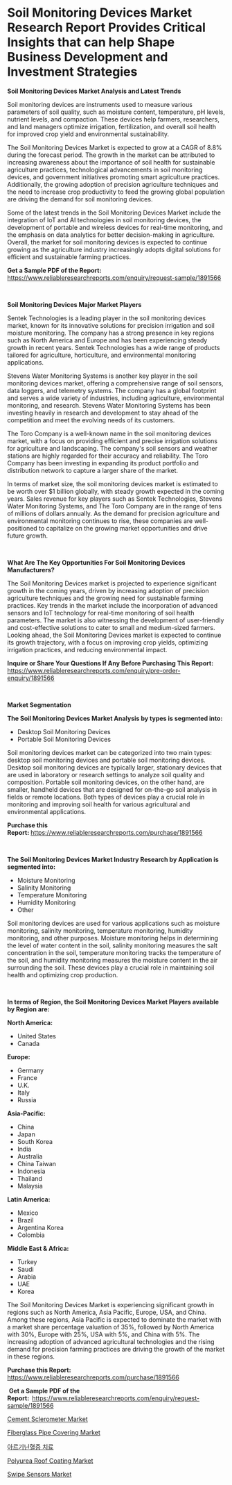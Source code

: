 <p><h1>Soil Monitoring Devices Market Research Report Provides Critical Insights that can help Shape Business Development and Investment Strategies</h1></p><p><strong>Soil Monitoring Devices Market Analysis and Latest Trends</strong></p>
<p><p>Soil monitoring devices are instruments used to measure various parameters of soil quality, such as moisture content, temperature, pH levels, nutrient levels, and compaction. These devices help farmers, researchers, and land managers optimize irrigation, fertilization, and overall soil health for improved crop yield and environmental sustainability.</p><p>The Soil Monitoring Devices Market is expected to grow at a CAGR of 8.8% during the forecast period. The growth in the market can be attributed to increasing awareness about the importance of soil health for sustainable agriculture practices, technological advancements in soil monitoring devices, and government initiatives promoting smart agriculture practices. Additionally, the growing adoption of precision agriculture techniques and the need to increase crop productivity to feed the growing global population are driving the demand for soil monitoring devices.</p><p>Some of the latest trends in the Soil Monitoring Devices Market include the integration of IoT and AI technologies in soil monitoring devices, the development of portable and wireless devices for real-time monitoring, and the emphasis on data analytics for better decision-making in agriculture. Overall, the market for soil monitoring devices is expected to continue growing as the agriculture industry increasingly adopts digital solutions for efficient and sustainable farming practices.</p></p>
<p><strong>Get a Sample PDF of the Report:&nbsp;</strong> <a href="https://www.reliableresearchreports.com/enquiry/request-sample/1891566">https://www.reliableresearchreports.com/enquiry/request-sample/1891566</a></p>
<p>&nbsp;</p>
<p><strong>Soil Monitoring Devices Major Market Players</strong></p>
<p><p>Sentek Technologies is a leading player in the soil monitoring devices market, known for its innovative solutions for precision irrigation and soil moisture monitoring. The company has a strong presence in key regions such as North America and Europe and has been experiencing steady growth in recent years. Sentek Technologies has a wide range of products tailored for agriculture, horticulture, and environmental monitoring applications.</p><p>Stevens Water Monitoring Systems is another key player in the soil monitoring devices market, offering a comprehensive range of soil sensors, data loggers, and telemetry systems. The company has a global footprint and serves a wide variety of industries, including agriculture, environmental monitoring, and research. Stevens Water Monitoring Systems has been investing heavily in research and development to stay ahead of the competition and meet the evolving needs of its customers.</p><p>The Toro Company is a well-known name in the soil monitoring devices market, with a focus on providing efficient and precise irrigation solutions for agriculture and landscaping. The company's soil sensors and weather stations are highly regarded for their accuracy and reliability. The Toro Company has been investing in expanding its product portfolio and distribution network to capture a larger share of the market.</p><p>In terms of market size, the soil monitoring devices market is estimated to be worth over $1 billion globally, with steady growth expected in the coming years. Sales revenue for key players such as Sentek Technologies, Stevens Water Monitoring Systems, and The Toro Company are in the range of tens of millions of dollars annually. As the demand for precision agriculture and environmental monitoring continues to rise, these companies are well-positioned to capitalize on the growing market opportunities and drive future growth.</p></p>
<p>&nbsp;</p>
<p><strong>What Are The Key Opportunities For Soil Monitoring Devices Manufacturers?</strong></p>
<p><p>The Soil Monitoring Devices market is projected to experience significant growth in the coming years, driven by increasing adoption of precision agriculture techniques and the growing need for sustainable farming practices. Key trends in the market include the incorporation of advanced sensors and IoT technology for real-time monitoring of soil health parameters. The market is also witnessing the development of user-friendly and cost-effective solutions to cater to small and medium-sized farmers. Looking ahead, the Soil Monitoring Devices market is expected to continue its growth trajectory, with a focus on improving crop yields, optimizing irrigation practices, and reducing environmental impact.</p></p>
<p><strong>Inquire or Share Your Questions If Any Before Purchasing This Report:</strong> <a href="https://www.reliableresearchreports.com/enquiry/pre-order-enquiry/1891566">https://www.reliableresearchreports.com/enquiry/pre-order-enquiry/1891566</a></p>
<p>&nbsp;</p>
<p><strong>Market Segmentation</strong></p>
<p><strong>The Soil Monitoring Devices Market Analysis by types is segmented into:</strong></p>
<p><ul><li>Desktop Soil Monitoring Devices</li><li>Portable Soil Monitoring Devices</li></ul></p>
<p><p>Soil monitoring devices market can be categorized into two main types: desktop soil monitoring devices and portable soil monitoring devices. Desktop soil monitoring devices are typically larger, stationary devices that are used in laboratory or research settings to analyze soil quality and composition. Portable soil monitoring devices, on the other hand, are smaller, handheld devices that are designed for on-the-go soil analysis in fields or remote locations. Both types of devices play a crucial role in monitoring and improving soil health for various agricultural and environmental applications.</p></p>
<p><strong>Purchase this Report:&nbsp;</strong><a href="https://www.reliableresearchreports.com/purchase/1891566">https://www.reliableresearchreports.com/purchase/1891566</a></p>
<p>&nbsp;</p>
<p><strong>The Soil Monitoring Devices Market Industry Research by Application is segmented into:</strong></p>
<p><ul><li>Moisture Monitoring</li><li>Salinity Monitoring</li><li>Temperature Monitoring</li><li>Humidity Monitoring</li><li>Other</li></ul></p>
<p><p>Soil monitoring devices are used for various applications such as moisture monitoring, salinity monitoring, temperature monitoring, humidity monitoring, and other purposes. Moisture monitoring helps in determining the level of water content in the soil, salinity monitoring measures the salt concentration in the soil, temperature monitoring tracks the temperature of the soil, and humidity monitoring measures the moisture content in the air surrounding the soil. These devices play a crucial role in maintaining soil health and optimizing crop production.</p></p>
<p>&nbsp;</p>
<p><strong>In terms of Region, the Soil Monitoring Devices Market Players available by Region are:</strong></p>
<p>
    <p> <strong> North America: </strong>
        <ul>
            <li>United States</li>
            <li>Canada</li>
        </ul>
        </p> 
    <p> <strong> Europe: </strong>
        <ul>
            <li>Germany</li>
            <li>France</li>
            <li>U.K.</li>
            <li>Italy</li>
            <li>Russia</li>
        </ul>
        </p> 
    <p> <strong> Asia-Pacific: </strong>
        <ul>
            <li>China</li>
            <li>Japan</li>
            <li>South Korea</li>
            <li>India</li>
            <li>Australia</li>
            <li>China Taiwan</li>
            <li>Indonesia</li>
            <li>Thailand</li>
            <li>Malaysia</li>
        </ul>
        </p> 
    <p> <strong> Latin America: </strong>
        <ul>
            <li>Mexico</li>
            <li>Brazil</li>
            <li>Argentina Korea</li>
            <li>Colombia</li>
        </ul>
        </p> 
    <p> <strong> Middle East & Africa: </strong>
        <ul>
            <li>Turkey</li>
            <li>Saudi</li>
            <li>Arabia</li>
            <li>UAE</li>
            <li>Korea</li>
        </ul>
    </p>
    </p>
<p><p>The Soil Monitoring Devices Market is experiencing significant growth in regions such as North America, Asia Pacific, Europe, USA, and China. Among these regions, Asia Pacific is expected to dominate the market with a market share percentage valuation of 35%, followed by North America with 30%, Europe with 25%, USA with 5%, and China with 5%. The increasing adoption of advanced agricultural technologies and the rising demand for precision farming practices are driving the growth of the market in these regions.</p></p>
<p><strong>Purchase this Report: </strong><a href="https://www.reliableresearchreports.com/purchase/1891566">https://www.reliableresearchreports.com/purchase/1891566</a></p>
<p>&nbsp;<strong>Get a Sample PDF of the Report:&nbsp;&nbsp;</strong><a href="https://www.reliableresearchreports.com/enquiry/request-sample/1891566">https://www.reliableresearchreports.com/enquiry/request-sample/1891566</a></p>
<p><strong></strong></p>
<p><p><a href="https://simplistic-meeting-7ee.notion.site/Cement-Sclerometer-Market-Challenges-Opportunities-and-Growth-Drivers-and-Major-Market-Players-fo-ca27b8e51e664f0da148ebe1c2eb66d6">Cement Sclerometer Market</a></p><p><a href="https://view.publitas.com/reportprime-1/insights-into-fiberglass-pipe-covering-market-size-analysing-market-share-trends-and-growth-from-2024-to-2031/">Fiberglass Pipe Covering Market</a></p><p><a href="https://github.com/laholand/Market-Research-Report-List-2/blob/main/6580821184106.md">아르기닌혈증 치료</a></p><p><a href="https://view.publitas.com/reportprime-1/polyurea-roof-coating-market-analysis-examines-its-scope-on-growth-opportunities-and-forecasted-trends-spanning-from-2024-to-2031/">Polyurea Roof Coating Market</a></p><p><a href="https://github.com/arionmp/Market-Research-Report-List-2/blob/main/swipe-sensors-market.md">Swipe Sensors Market</a></p></p>